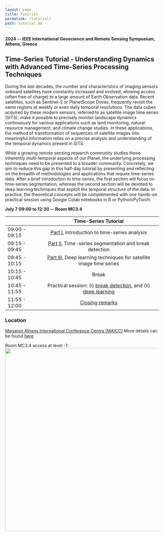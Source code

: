 ```yaml
---
layout: page
title: Tutorial
permalink: /tutorial/
path: tutorial.md
---
```


#### 2024 -- IEEE International Geoscience and Remote Sensing Symposium, Athens, Greece

## Time-Series Tutorial - Understanding Dynamics with Advanced Time-Series Processing Techniques

During the last decades, the number and characteristics of imaging sensors onboard satellites have constantly increased and evolved, allowing access (often free of charge) to a large amount of Earth Observation data. Recent satellites, such as Sentinel-2 or PlanetScope Doves, frequently revisit the same regions at weekly or even daily temporal resolutions. The data cubes acquired by these modern sensors, referred to as satellite image time series (SITS), make it possible to precisely monitor landscape dynamics continuously for various applications such as land monitoring, natural resource management, and climate change studies. In these applications, the method of transformation of sequences of satellite images into meaningful information relies on a precise analysis and understanding of the temporal dynamics present in SITS.

While a growing remote sensing research community studies these inherently multi-temporal aspects of our Planet, the underlying processing techniques need to be presented to a broader community. Concretely, we aim to reduce this gap in this half-day tutorial by presenting and reflecting on the breadth of methodologies and applications that require time-series data. After a brief introduction to time series, the first section will focus on time-series segmentation, whereas the second section will be devoted to deep learning techniques that exploit the temporal structure of the data. In practice, the theoretical concepts will be complemented with one hands-on practical session using Google Colab notebooks in R or Python/PyTorch. 


**July 7 09:00 to 12:30 -- Room MC3.4**

|  | Time-Series Tutorial                  |
| ---            | :-:        |    
| 09:00 - 09:15 | [Part I.]({{site.baseurl}}/assets/pdf/opening.pdf) Introduction to time-series analysis                                         |
| 09:15 - 09:45 | [Part II.]({{site.baseurl}}/assets/pdf/breakdetection.pdf) Time-series segmentation and break detection                                      |
| 09:45 - 10:15 | [Part III.]({{site.baseurl}}/assets/pdf/deeplearning.pdf) Deep learning techniques for satellite image time series                                      | 
| 10:15 - 10:45 | Break                                                             |
| 10:45 - 11:55 | Practical session: (i) [break detection](https://colab.research.google.com/drive/1r7TtQSxvu-fKWDzn30fFL1Kp7w6nDGH8?usp=sharing), and (ii) [deep learning](https://colab.research.google.com/drive/1wO0jGANmwn-eAOLygl9g5hmFTGpZ8cMV?usp=sharing) |
| 11:55 - 12:00 | [Closing remarks]({{site.baseurl}}/assets/pdf/closing.pdf) |


<!--## Directions-->

### Location
[Megaron Athens International Conference Centre (MAICC)](https://maps.app.goo.gl/s5FEujS55CBfdGpb7)
More details can be found [here](https://www.2024.ieeeigarss.org/venue.php).

Room MC3.4 access at level -1:
<img src="https://2024.ieeeigarss.org/images/IGARSS_New%20General%20floorplan.svg" width="600">


<!--### Room 003-->

<!--<img src="https://breizhcrops.s3.eu-central-1.amazonaws.com/isprstutorial2022/map.png" width="600">-->

<!--<img src="{{site.baseurl}}/assets/img/map.png" width="600">-->

<!--- ([Google Colab Notebook 1](https://colab.research.google.com/drive/1ZJIJKvFefrrrlKgaWjUaq3_Kelnp9Wq5?usp=sharing)) 
 ([Google Colab Notebook 2](https://colab.research.google.com/drive/1DYZGgFfIA92gb7SaVi2ZPgmcIAc101rl?usp=sharing))
---!>

<!--
## General Description

### Time Series in Earth Observation
Dynamics on the Earth’s surface are governed by continuous temporal processes that can be observed in discrete intervals by Earth observation satellites that cover the same location on Earth at regular temporal intervals. An increase in data availability and the development of data-driven methods allow us to use new space-borne measurements to estimate the parameters of deep learning models for a variety of applications, such as vegetation modeling, climate forecasting, or precipitation nowcasting.
This tutorial covers the latest developments in deep learning techniques for time series classification with application to Earth observation. Time series classification is the task of determining a discrete class label for an unlabeled time series. Several mechanisms that often originated from related fields, like computer vision (e.g., convolutional neural networks) or natural language processing (e.g., recurrent neural networks) have proven to be useful for time series classification in the Earth observation domain. In this tutorial, we aim at providing a solid theoretical basis to understand these concepts. Practical sessions allow the participants to follow with hands-on code in Jupyter and Colab notebooks.

### Course Description

The full-day tutorial course will be partitioned into five parts: I: Introduction to Deep Learning and Time Series, II: Convolutional Neural Networks, III: Recurrent Neural Networks, IV: Self-Attention Networks, and V: Conclusions. We aim for longer breaks in between the parts that will help the participants to eat, reflect, recover and prepare for the upcoming content. Each part is separated in a theoretical presentation and a practical hands-on section where each participant engages with their own laptops using Jupyter and Colab notebooks.

#### Introduction

Introduction to deep learning and the concepts of jointly learned feature extraction and classification in the scope of end-to-end learning. A general introduction to time series data in Earth observation and outlines on the relevance of time series data for Earth observation.

#### Convolutional Neural Networks

<img src="{{site.baseurl}}/assets/img/cnn.png" width="400">

Convolutional Neural Networks are covered in the second part of the tutorial. After introducing the principle of convolutions for time series, we will implement and apply a simple temporal convolutional neural network to a remote sensing dataset. Then, some key components of the state-of-the-art convolutional neural network architectures including residual connections and inception modules are described and tested. The use of pooling layers and the concept of receptive fields are also discussed.

#### Recurrent Neural Networks

<img src="{{site.baseurl}}/assets/img/convlstm.gif" width="400">

Recurrent Neural Networks are covered first in theory and then following practical examples. In particular, the vanishing gradient problem is addressed and the two main architectures to solve this issue, i.e., long short-term memory networks and gated recurrent units, are introduced. Examples from remote sensing and text analysis are given to support understanding.

#### Self-Attention Networks

<img src="{{site.baseurl}}/assets/img/self-attention-1.gif" width="400">

Self-Attention Networks, as used in the Transformer, Bert, or GPT models, are covered in the fourth part. The concept of self-attention is introduced in a gentle manner. The relationship of attention scores to input and output time series is outlined. Practical examples from language and remote sensing time series close this part.

#### Conclusion

Conclusions. This tutorial finishes by some conclusions and a brief outlook on the current research for satellite image time series classification.

We provide a link to a public GitHub repository with Jupyter notebooks and slides. During the practical sessions, each participant is encouraged to utilize their own laptop to run the Jupyter notebooks either on their own devices or on a Google Colab Notebook using their respective Google accounts. We provide links and resources to start the Colab Notebooks from the GitHub repository and may gather additional questions with tools like sli.do or pringo.
-->
